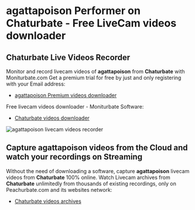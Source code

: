 # agattapoison Performer on Chaturbate - Free LiveCam videos downloader

## Chaturbate Live Videos Recorder

Monitor and record livecam videos of **agattapoison** from **Chaturbate** with Moniturbate.com
Get a premium trial for free by just and only registering with your Email address:
* [agattapoison Premium videos downloader](https://moniturbate.com/request-demo-licence-key.html)

Free livecam videos downloader - Moniturbate Software:
* [Chaturbate videos downloader](https://moniturbate.com/moniturbate-download-software.html)

![agattapoison livecam videos recorder](https://peachurnet.com/templates/moniturbate-software.png)


## Capture agattapoison videos from the Cloud and watch your recordings on Streaming

Without the need of downloading a software, capture **agattapoison** livecam videos from **Chaturbate** 100% online.
Watch Livecam archives from **Chaturbate** unlimitedly from thousands of existing recordings, only on Peachurbate.com and its websites network:
* [Chaturbate videos archives](https://peachurnet.com/)